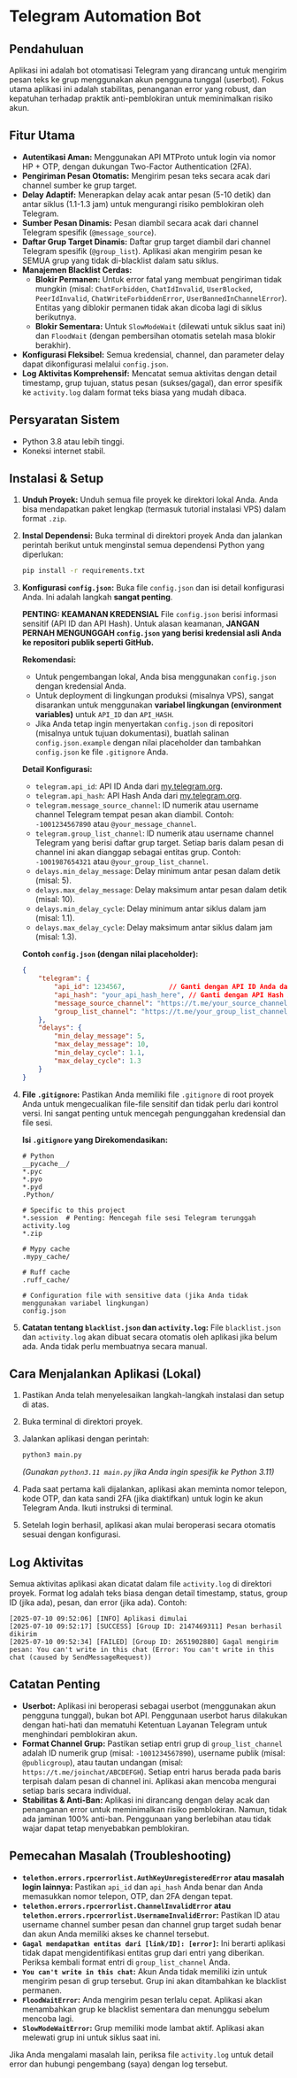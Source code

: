 # Telegram Automation Bot

## Pendahuluan

Aplikasi ini adalah bot otomatisasi Telegram yang dirancang untuk mengirim pesan teks ke grup menggunakan akun pengguna tunggal (userbot). Fokus utama aplikasi ini adalah stabilitas, penanganan error yang robust, dan kepatuhan terhadap praktik anti-pemblokiran untuk meminimalkan risiko akun.

## Fitur Utama

- **Autentikasi Aman:** Menggunakan API MTProto untuk login via nomor HP + OTP, dengan dukungan Two-Factor Authentication (2FA).
- **Pengiriman Pesan Otomatis:** Mengirim pesan teks secara acak dari channel sumber ke grup target.
- **Delay Adaptif:** Menerapkan delay acak antar pesan (5-10 detik) dan antar siklus (1.1-1.3 jam) untuk mengurangi risiko pemblokiran oleh Telegram.
- **Sumber Pesan Dinamis:** Pesan diambil secara acak dari channel Telegram spesifik (`@message_source`).
- **Daftar Grup Target Dinamis:** Daftar grup target diambil dari channel Telegram spesifik (`@group_list`). Aplikasi akan mengirim pesan ke SEMUA grup yang tidak di-blacklist dalam satu siklus.
- **Manajemen Blacklist Cerdas:**
    - **Blokir Permanen:** Untuk error fatal yang membuat pengiriman tidak mungkin (misal: `ChatForbidden`, `ChatIdInvalid`, `UserBlocked`, `PeerIdInvalid`, `ChatWriteForbiddenError`, `UserBannedInChannelError`). Entitas yang diblokir permanen tidak akan dicoba lagi di siklus berikutnya.
    - **Blokir Sementara:** Untuk `SlowModeWait` (dilewati untuk siklus saat ini) dan `FloodWait` (dengan pembersihan otomatis setelah masa blokir berakhir).
- **Konfigurasi Fleksibel:** Semua kredensial, channel, dan parameter delay dapat dikonfigurasi melalui `config.json`.
- **Log Aktivitas Komprehensif:** Mencatat semua aktivitas dengan detail timestamp, grup tujuan, status pesan (sukses/gagal), dan error spesifik ke `activity.log` dalam format teks biasa yang mudah dibaca.

## Persyaratan Sistem

- Python 3.8 atau lebih tinggi.
- Koneksi internet stabil.

## Instalasi & Setup

1.  **Unduh Proyek:**
    Unduh semua file proyek ke direktori lokal Anda. Anda bisa mendapatkan paket lengkap (termasuk tutorial instalasi VPS) dalam format `.zip`.

2.  **Instal Dependensi:**
    Buka terminal di direktori proyek Anda dan jalankan perintah berikut untuk menginstal semua dependensi Python yang diperlukan:
    ```bash
    pip install -r requirements.txt
    ```

3.  **Konfigurasi `config.json`:**
    Buka file `config.json` dan isi detail konfigurasi Anda. Ini adalah langkah **sangat penting**.

    **PENTING: KEAMANAN KREDENSIAL**
    File `config.json` berisi informasi sensitif (API ID dan API Hash). Untuk alasan keamanan, **JANGAN PERNAH MENGUNGGAH `config.json` yang berisi kredensial asli Anda ke repositori publik seperti GitHub.**

    **Rekomendasi:**
    *   Untuk pengembangan lokal, Anda bisa menggunakan `config.json` dengan kredensial Anda.
    *   Untuk deployment di lingkungan produksi (misalnya VPS), sangat disarankan untuk menggunakan **variabel lingkungan (environment variables)** untuk `API_ID` dan `API_HASH`.
    *   Jika Anda tetap ingin menyertakan `config.json` di repositori (misalnya untuk tujuan dokumentasi), buatlah salinan `config.json.example` dengan nilai placeholder dan tambahkan `config.json` ke file `.gitignore` Anda.

    **Detail Konfigurasi:**
    -   `telegram.api_id`: API ID Anda dari [my.telegram.org](https://my.telegram.org/).
    -   `telegram.api_hash`: API Hash Anda dari [my.telegram.org](https://my.telegram.org/).
    -   `telegram.message_source_channel`: ID numerik atau username channel Telegram tempat pesan akan diambil. Contoh: `-1001234567890` atau `@your_message_channel`.
    -   `telegram.group_list_channel`: ID numerik atau username channel Telegram yang berisi daftar grup target. Setiap baris dalam pesan di channel ini akan dianggap sebagai entitas grup. Contoh: `-1001987654321` atau `@your_group_list_channel`.
    -   `delays.min_delay_message`: Delay minimum antar pesan dalam detik (misal: 5).
    -   `delays.max_delay_message`: Delay maksimum antar pesan dalam detik (misal: 10).
    -   `delays.min_delay_cycle`: Delay minimum antar siklus dalam jam (misal: 1.1).
    -   `delays.max_delay_cycle`: Delay maksimum antar siklus dalam jam (misal: 1.3).

    **Contoh `config.json` (dengan nilai placeholder):**
    ```json
    {
        "telegram": {
            "api_id": 1234567,           // Ganti dengan API ID Anda dari my.telegram.org
            "api_hash": "your_api_hash_here", // Ganti dengan API Hash Anda dari my.telegram.org
            "message_source_channel": "https://t.me/your_source_channel_username_or_id",
            "group_list_channel": "https://t.me/your_group_list_channel_username_or_id"
        },
        "delays": {
            "min_delay_message": 5,
            "max_delay_message": 10,
            "min_delay_cycle": 1.1,
            "max_delay_cycle": 1.3
        }
    }
    ```

4.  **File `.gitignore`:**
    Pastikan Anda memiliki file `.gitignore` di root proyek Anda untuk mengecualikan file-file sensitif dan tidak perlu dari kontrol versi. Ini sangat penting untuk mencegah pengunggahan kredensial dan file sesi.

    **Isi `.gitignore` yang Direkomendasikan:**
    ```
    # Python
    __pycache__/
    *.pyc
    *.pyo
    *.pyd
    .Python/

    # Specific to this project
    *.session  # Penting: Mencegah file sesi Telegram terunggah
    activity.log
    *.zip

    # Mypy cache
    .mypy_cache/

    # Ruff cache
    .ruff_cache/
    
    # Configuration file with sensitive data (jika Anda tidak menggunakan variabel lingkungan)
    config.json
    ```

5.  **Catatan tentang `blacklist.json` dan `activity.log`:**
    File `blacklist.json` dan `activity.log` akan dibuat secara otomatis oleh aplikasi jika belum ada. Anda tidak perlu membuatnya secara manual.

## Cara Menjalankan Aplikasi (Lokal)

1.  Pastikan Anda telah menyelesaikan langkah-langkah instalasi dan setup di atas.
2.  Buka terminal di direktori proyek.
3.  Jalankan aplikasi dengan perintah:
    ```bash
    python3 main.py
    ```
    *(Gunakan `python3.11 main.py` jika Anda ingin spesifik ke Python 3.11)*

4.  Pada saat pertama kali dijalankan, aplikasi akan meminta nomor telepon, kode OTP, dan kata sandi 2FA (jika diaktifkan) untuk login ke akun Telegram Anda. Ikuti instruksi di terminal.
5.  Setelah login berhasil, aplikasi akan mulai beroperasi secara otomatis sesuai dengan konfigurasi.

## Log Aktivitas

Semua aktivitas aplikasi akan dicatat dalam file `activity.log` di direktori proyek. Format log adalah teks biasa dengan detail timestamp, status, group ID (jika ada), pesan, dan error (jika ada). Contoh:

```
[2025-07-10 09:52:06] [INFO] Aplikasi dimulai
[2025-07-10 09:52:17] [SUCCESS] [Group ID: 2147469311] Pesan berhasil dikirim
[2025-07-10 09:52:34] [FAILED] [Group ID: 2651902880] Gagal mengirim pesan: You can't write in this chat (Error: You can't write in this chat (caused by SendMessageRequest))
```

## Catatan Penting

-   **Userbot:** Aplikasi ini beroperasi sebagai userbot (menggunakan akun pengguna tunggal), bukan bot API. Penggunaan userbot harus dilakukan dengan hati-hati dan mematuhi Ketentuan Layanan Telegram untuk menghindari pemblokiran akun.
-   **Format Channel Grup:** Pastikan setiap entri grup di `group_list_channel` adalah ID numerik grup (misal: `-1001234567890`), username publik (misal: `@publicgroup`), atau tautan undangan (misal: `https://t.me/joinchat/ABCDEFGH`). Setiap entri harus berada pada baris terpisah dalam pesan di channel ini. Aplikasi akan mencoba mengurai setiap baris secara individual.
-   **Stabilitas & Anti-Ban:** Aplikasi ini dirancang dengan delay acak dan penanganan error untuk meminimalkan risiko pemblokiran. Namun, tidak ada jaminan 100% anti-ban. Penggunaan yang berlebihan atau tidak wajar dapat tetap menyebabkan pemblokiran.

## Pemecahan Masalah (Troubleshooting)

-   **`telethon.errors.rpcerrorlist.AuthKeyUnregisteredError` atau masalah login lainnya:** Pastikan `api_id` dan `api_hash` Anda benar dan Anda memasukkan nomor telepon, OTP, dan 2FA dengan tepat.
-   **`telethon.errors.rpcerrorlist.ChannelInvalidError` atau `telethon.errors.rpcerrorlist.UsernameInvalidError`:** Pastikan ID atau username channel sumber pesan dan channel grup target sudah benar dan akun Anda memiliki akses ke channel tersebut.
-   **`Gagal mendapatkan entitas dari [link/ID]: [error]`:** Ini berarti aplikasi tidak dapat mengidentifikasi entitas grup dari entri yang diberikan. Periksa kembali format entri di `group_list_channel` Anda.
-   **`You can't write in this chat`:** Akun Anda tidak memiliki izin untuk mengirim pesan di grup tersebut. Grup ini akan ditambahkan ke blacklist permanen.
-   **`FloodWaitError`:** Anda mengirim pesan terlalu cepat. Aplikasi akan menambahkan grup ke blacklist sementara dan menunggu sebelum mencoba lagi.
-   **`SlowModeWaitError`:** Grup memiliki mode lambat aktif. Aplikasi akan melewati grup ini untuk siklus saat ini.

Jika Anda mengalami masalah lain, periksa file `activity.log` untuk detail error dan hubungi pengembang (saya) dengan log tersebut.



